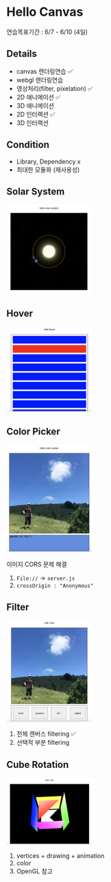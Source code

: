 # Hello Canvas

연습목표기간 : 6/7 - 6/10 (4일)

## Details

- canvas 렌더링연습 ✅
- webgl 렌더링연습
- 영상처리(filter, pixelation) ✅
- 2D 애니메이션 ✅
- 3D 애니메이션
- 2D 인터랙션 ✅
- 3D 인터랙션

## Condition

- Library, Dependency x
- 최대한 모듈화 (재사용성)

## Solar System

<img width=200 src='./images/solar-system.png'/>

## Hover

<img width=200 src='./images/hover.png'/>

## Color Picker

<img width=200 src='./images/color-picker.png'/>

이미지 CORS 문제 해결

1. `File://` -> `server.js`
2. `crossOrigin : "Anonymous"`

## Filter

<img width=200 src='./images/filter.png'/>

1. 전체 캔버스 filtering ✅
2. 선택적 부분 filtering

## Cube Rotation

<img width=200 src='./images/cube-rotation.png'/>

1. vertices + drawing + animation
2. color
3. OpenGL 참고

